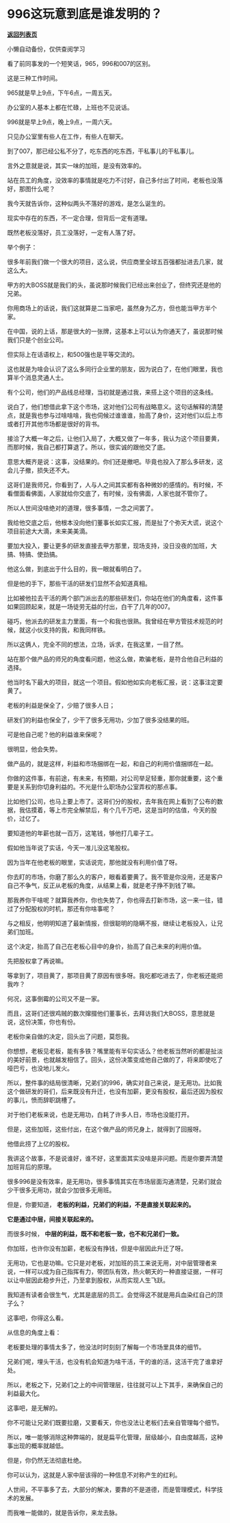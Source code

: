 # 996这玩意到底是谁发明的？

[**返回列表页**](/gzh/记忆承载3)

小懒自动备份，仅供查阅学习

看了前同事发的一个短笑话，965，996和007的区别。

  

这是三种工作时间。

  

965就是早上9点，下午6点，一周五天。

  

办公室的人基本上都在忙碌，上班也不见说话。

  

996就是早上9点，晚上9点，一周六天。

  

只见办公室里有些人在工作，有些人在聊天。

  

到了007，那已经公私不分了，吃东西的吃东西，干私事儿的干私事儿。

  

言外之意就是说，其实一味的加班，是没有效率的。

  

站在员工的角度，没效率的事情就是吃力不讨好，自己多付出了时间，老板也没落好，那图什么呢？

  

我今天就告诉你，这种似两头不落好的游戏，是怎么诞生的。

  

现实中存在的东西，不一定合理，但背后一定有道理。

  

既然老板没落好，员工没落好，一定有人落了好。

  

举个例子：

  

很多年前我们做一个很大的项目，这么说，供应商里全球五百强都扯进去几家，就这么大。  

  

甲方的大BOSS就是我们的头，虽说那时候我们已经出来创业了，但终究还是他的兄弟。

  

你用商场上的话说，我们这就算是二当家吧，虽然身为乙方，但也能当甲方半个家。  

  

在中国，说的上话，那是很大的一张牌，这基本上可以认为你通天了，虽说那时候我们只是个创业公司。  

  

但实际上在话语权上，和500强也是平等交流的。

  

这也就是为啥会认识了这么多同行企业里的朋友，因为说白了，在他们眼里，我也算半个消息灵通人士。  

  

有个公司，他们的产品线总经理，当初就是通过我，来搭上这个项目的这条线。  

  

说白了，他们想借此拿下这个市场，这对他们公司有战略意义。这句话解释的清楚点，就是我也参与过啥啥啥，我也伺候过谁谁谁，抬高了身价，这对他们以后上市或者打开其他市场都是很好的背书。  

  

接洽了大概一年之后，让他们入局了，大概又做了一年多，我认为这个项目要黄，而那时候，我自己都打算退了。所以，很实诚的跟他交了底。  

  

意思大概齐是说：这事，没结果的。你们还是撤吧。毕竟也投入了那么多研发，这会儿子撤，损失还不大。  

  

这哥们是我师兄，你看到了，人与人之间其实都有各种微妙的感情的。有时候，不看僧面看佛面，人家就给你交底了，有时候，没有佛面，人家也就不管你了。  

  

所以人世间没啥绝对的道理，很多事情，一念之间罢了。  

  

我给他交底之后，他根本没向他们董事长如实汇报，而是扯了个弥天大谎，说这个项目前途大大滴，未来美美滴。  

  

要加大投入，要让更多的研发直接去甲方那里，现场支持，没日没夜的加班，大搞、特搞、使劲搞。  

  

他这么做，到底出于什么目的，我一眼就看明白了。  

  

但是他的手下，那些干活的研发们显然不会知道真相。

  

比如被他拉去干活的两个部门派出去的那些研发们，你站在他们的角度看，这件事如果回顾起来，就是一场徒劳无益的付出，白干了几年的007。  

  

碰巧，他派去的研发主力里面，有一个和我也很熟。我曾经在甲方管技术规范的时候，就这小伙支持的我，和我同样铁。  

  

所以这俩人，完全不同的想法，立场，诉求，在我这里，一目了然。  

  

站在那个做产品的师兄的角度看问题，他这么做，欺骗老板，是符合他自己利益的选择。  

  

他当时名下最大的项目，就这一个项目。假如他如实向老板汇报，说：这事注定要黄了。

  

老板的利益是保全了，少赔了很多人日；

研发们的利益也保全了，少干了很多无用功，少加了很多没结果的班。

  

可是他自己呢？他的利益谁来保呢？

  

很明显，他会失势。  

  

做产品的，就是这样，利益和市场捆绑在一起，和自己的利用价值捆绑在一起。  

  

你做的这件事，有前途，有未来，有预期，对公司举足轻重，那你就重要，这个重要是关系到你切身利益的。不光是什么职场办公室弄权的那点事。

  

比如他们公司，也马上要上市了。这哥们分的股权，去年我在网上看到了公布的数据，我估摸着，等上市完全解禁后，有个几千万吧，这是当时的估值，今天的股价，过亿了。  

  

要知道他的年薪也就一百万，这笔钱，够他打几辈子工。  

  

假如他当年说了实话，今天一准儿没这笔股权。  

  

因为当年在他老板的眼里，实话说完，那他就没有利用价值了呀。

  

你去盯的市场，你磨了那么久的客户，眼看着要黄了。我不管是你没用，还是客户自己不争气，反正从老板的角度，从结果上看，就是老子挣不到钱了嘛。  

  

那我养你干啥呢？就算我养你，你也失势了，你也得去打新市场，这一来一往，错过了分配股权的时机，那还有你啥事呢？  

  

与之相反，他明明知道了最新情报，但很聪明的隐瞒不报，继续让老板投入，让兄弟们加班。  

  

这个决定，抬高了自己在老板心目中的身价，抬高了自己未来的利用价值。  

  

先把股权拿了再说嘛。  

  

等拿到了，项目黄了，那项目黄了原因有很多呀。我吃都吃进去了，你老板还能把我咋？  

  

何况，这事倒霉的公司又不是一家。  

  

而且，这哥们还很鸡贼的数次撺掇他们董事长，去拜访我们大BOSS，意思就是说，这份决策，你也有份。  

  

老板你亲自做的决定，回头出了问题，莫怨我。  

  

你想想，老板见老板，能有多铁？嘴里能有半句实话么？他老板当然听的都是扯淡的美好前景，也就越发相信了。回头，这份决策变成他自己做的了，将来即使吃了哑巴亏，也没地儿发火。  

  

所以，整件事的结局很清晰，兄弟们的996，确实对自己来说，是无用功。比如我这个做研发的哥们，后来既没有升迁，也没有加薪，更没有股权，最后还因为股权的事儿，愤而辞职跳槽了。

  

对于他们老板来说，也是无用功，白耗了许多人日，市场也没能打开。  

  

但是，这些加班，这些付出，在这个做产品的师兄身上，就得到了回报呀。  

  

他借此捞了上亿的股权。  

  

我讲这个故事，不是说谁好，谁不好，这里面其实没啥是非问题。而是你要弄清楚加班背后的原理。

  

很多996是没有效率，是无用功，很多事情其实在市场层面沟通清楚，兄弟们就会少干很多无用功，就会少加很多无用班。  

  

但是，你要知道， **老板的利益，兄弟们的利益，不是直接关联起来的。**  

  

 **它是通过中层，间接关联起来的。**  

  

而很多时候， **中层的利益，既不和老板一致，也不和兄弟们一致。**  

  

你加班，也许你没有加薪，老板没有挣钱，但是中层因此升迁了呀。  

  

无用功，它也是功嘛。它只是对老板，对加班的员工来说无用，对中层管理者来说，一样可以成为自己指挥有力，带团队有效，热火朝天的一种直接证据，一样可以让中层因此稳步升迁，乃至拿到股权，从而实现人生飞跃。  

  

我知道有读者会很生气，尤其是底层的员工。会觉得这不就是用兵血染红自己的顶子么？  

  

这事吧，你得这么看。

  

从信息的角度上看：

  

老板要处理的事情太多了，他没法时时刻刻了解每一个市场里具体的细节。  

  

兄弟们呢，埋头干活，也没有机会知道为啥干活，干的谁的活，这活干完了谁拿好处。  

  

所以，老板之下，兄弟们之上的中间管理层，往往就可以上下其手，来确保自己的利益最大化。  

  

这事吧，是无解的。  

  

你不可能让兄弟们既要拉磨，又要看天，你也没法让老板们去亲自管理每个细节。  

  

所以，唯一能够消除这种弊端的，就是扁平化管理，层级越小，自由度越高，这种事出现的概率就越低。  

  

但是，你仍然无法彻底杜绝。  

  

你可以认为，这就是人家中层该得的一种信息不对称产生的红利。  

  

人世间，不平事多了去，大部分的解决，要靠的不是道德，而是管理模式，科学技术的发展。  

  

而我唯一能做的，就是告诉你，来龙去脉。

